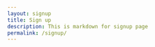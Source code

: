 ```yaml
---
layout: signup
title: Sign up
description: This is markdown for signup page
permalink: /signup/
---
```

